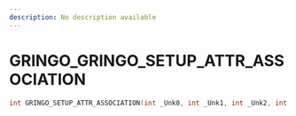 ```yaml
---
description: No description available 
---
```


# GRINGO\_GRINGO_SETUP_ATTR_ASSOCIATION

```cpp
int GRINGO_SETUP_ATTR_ASSOCIATION(int _Unk0, int _Unk1, int _Unk2, int _Unk3, int _Unk4, int _Unk5, int _Unk6, int _Unk7, int _Unk8, int _Unk9, int _Unk10, int _Unk11);
```